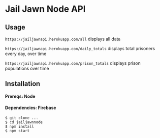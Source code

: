 # Jail Jawn Node API

## Usage

`https://jailjawnapi.herokuapp.com/all` displays all data

`https://jailjawnapi.herokuapp.com/daily_totals` displays total prisoners every day, over time

`https://jailjawnapi.herokuapp.com/prison_totals` displays prison populations over time

## Installation

#### Prereqs: Node 
#### Dependencies: Firebase

```
$ git clone ...
$ cd jailjawnnode
$ npm install
$ npm start
```
